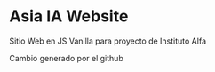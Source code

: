 # Asia IA Website

Sitio Web en JS Vanilla para proyecto de Instituto Alfa

Cambio generado por el github
